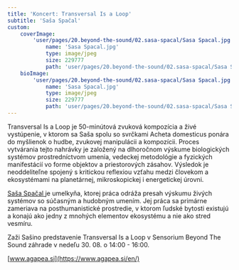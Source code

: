 ```yaml
---
title: 'Koncert: Transversal Is a Loop'
subtitle: 'Saša Spačal'
custom:
    coverImage:
        'user/pages/20.beyond-the-sound/02.sasa-spacal/Sasa Spacal.jpg':
            name: 'Sasa Spacal.jpg'
            type: image/jpeg
            size: 229777
            path: 'user/pages/20.beyond-the-sound/02.sasa-spacal/Sasa Spacal.jpg'
    bioImage:
        'user/pages/20.beyond-the-sound/02.sasa-spacal/Sasa Spacal.jpg':
            name: 'Sasa Spacal.jpg'
            type: image/jpeg
            size: 229777
            path: 'user/pages/20.beyond-the-sound/02.sasa-spacal/Sasa Spacal.jpg'
---
```


Transversal Is a Loop je 50-minútová zvuková kompozícia a živé vystúpenie, v ktorom sa Saša spolu so svrčkami Acheta domesticus ponára do myšlienok o hudbe, zvukovej manipulácii a kompozícii. Proces vytvárania tejto nahrávky je založený na dlhoročnom výskume biologických systémov prostredníctvom umenia, vedeckej metodológie a fyzických manifestácií vo forme objektov a priestorových zásahov. Výsledok je neoddeliteľne spojený s kritickou reflexiou vzťahu medzi človekom a ekosystémami na planetárnej, mikroskopickej i energetickej úrovni.

[Saša Spačal ](http://sensorium.is/sk/speakers/sasa-spacal) je umelkyňa, ktorej práca odráža presah výskumu živých systémov so súčasným a hudobným umením. Jej práca sa primárne zameriava na posthumanistické prostredie, v ktorom ľudské bytosti existujú a konajú ako jedny z mnohých elementov ekosystému a nie ako stred vesmíru.

Zaži Sašino predstavenie Transversal Is a Loop v Sensorium Beyond The Sound záhrade v nedeľu 30. 08. o 14:00 - 16:00.
    
[www.agapea.si](https://www.agapea.si/en/)
